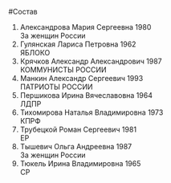 #Состав
1. Александрова Мария Сергеевна 1980   
    За женщин России
2. Гулянская Лариса Петровна 1962   
    ЯБЛОКО
3. Крячков Александр Александрович 1987   
    КОММУНИСТЫ РОССИИ
4. Манкин Александр Сергеевич 1993   
    ПАТРИОТЫ РОССИИ
5. Першикова Ирина Вячеславовна 1964   
    ЛДПР
6. Тихомирова Наталья Владимировна 1973   
    КПРФ
7. Трубецкой Роман Сергеевич 1981   
    ЕР
8. Тышевич Ольга Андреевна 1987   
    За женщин России
9. Тюкель Ирина Владимировна 1965   
    СР
